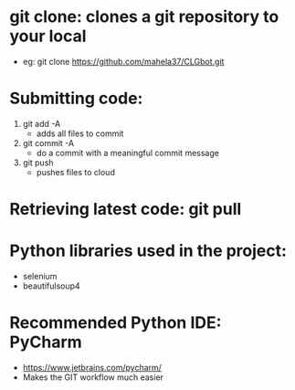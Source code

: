 # git clone: clones a git repository to your local 
- eg: git clone https://github.com/mahela37/CLGbot.git

# Submitting code:

1. git add -A
    - adds all files to commit
2. git commit -A    
    - do a commit with a meaningful commit message
3. git push     
    - pushes files to cloud

# Retrieving latest code: git pull

# Python libraries used in the project: 
- selenium 
- beautifulsoup4

# Recommended Python IDE: PyCharm
- https://www.jetbrains.com/pycharm/
- Makes the GIT workflow much easier
